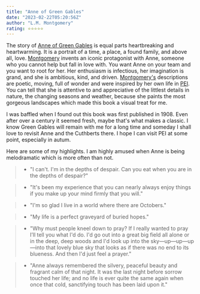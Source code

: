 ```yaml
---
title: "Anne of Green Gables"
date: "2023-02-22T05:20:56Z"
author: "L.M. Montgomery"
rating: ⭐⭐⭐⭐⭐
---
```


The story of <a href="https://www.goodreads.com/book/show/8127.Anne_of_Green_Gables">Anne of Green Gables</a> is equal parts heartbreaking and heartwarming. It is a portrait of a time, a place, a found family, and above all, love. <a href="https://www.goodreads.com/author/show/5350.L_M_Montgomery">Montgomery</a> invents an iconic protagonist with Anne, someone who you cannot help but fall in love with. You want Anne on your team and you want to root for her. Her enthusiasm is infectious, her imagination is grand, and she is ambitious, kind, and driven. <a href="https://www.goodreads.com/author/show/5350.L_M_Montgomery">Montgomery's</a> descriptions are poetic, moving, full of wonder and were inspired by her own life in <a href="https://en.wikipedia.org/wiki/Prince_Edward_Island">PEI</a>. You can tell that she is attentive to and appreciative of the littlest details in nature, the changing seasons and weather, because she paints the most gorgeous landscapes which made this book a visual treat for me.


I was baffled when I found out this book was first published in 1908. Even after over a century it seemed fresh, maybe that's what makes a classic. I know Green Gables will remain with me for a long time and
someday I shall love to revisit Anne and the Cuthberts there. I hope I can visit PEI at some point, especially in autum.

Here are some of my highlights. I am highly amused when Anne is being melodramatic which is more often than not.

> *  "I can't. I'm in the depths of despair. Can you eat when you are in the depths of despair?"

> * "It's been my experience that you can nearly always enjoy things if you make up your mind firmly that you will."

> * "I'm so glad I live in a world where there are Octobers."

> * "My life is a perfect graveyard of buried hopes."

> * "Why must people kneel down to pray? If I really wanted to pray I’ll tell you what I'd do. I'd go out into a great big field all alone or in the deep, deep woods and I'd look up into the sky—up—up—up—into that lovely blue sky that looks as if there was no end to its blueness. And then I'd just feel a prayer."

> * "Anne always remembered the silvery, peaceful beauty and fragrant calm of that night. It was the last night before sorrow touched her life; and no life is ever quite the same again when once that cold, sanctifying touch has been laid upon it."